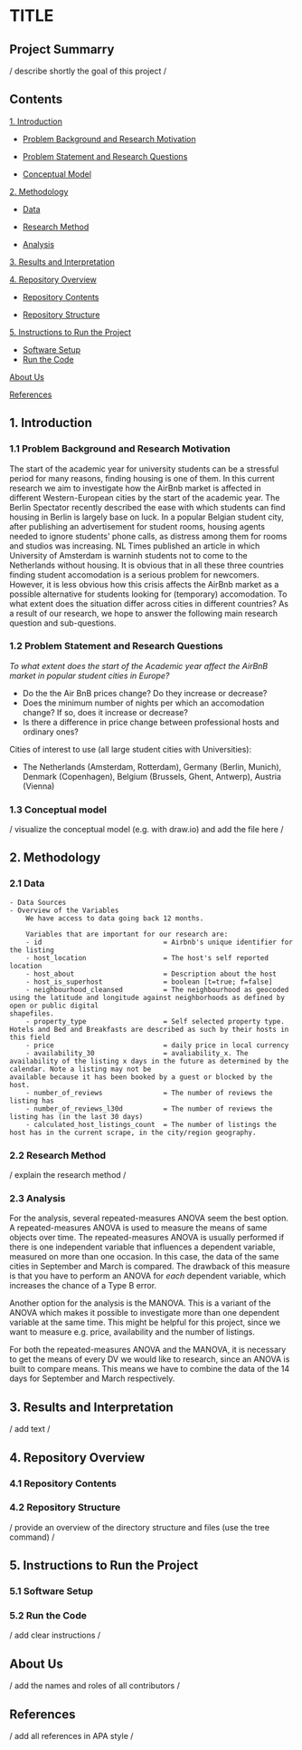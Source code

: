 # TITLE

## Project Summarry
/ describe shortly the goal of this project /

## Contents
[1. Introduction](#1-introduction) 
      
   - [Problem Background and Research Motivation](#11-problem-background-and-research-motivation)
   
   - [Problem Statement and Research Questions](#12-problem-statement-and-research-questions)
   
   - [Conceptual Model](#13-conceptual-model)

[2. Methodology](#2-methodology)
 
   - [Data](#21-data)

   - [Research Method](#22-research-method)

   - [Analysis](#23-analysis)

[3. Results and Interpretation](#3-results-and-interpretation)

[4. Repository Overview](#4-repository-overview)
   
   - [Repository Contents](#41-repository-contents)
   
   - [Repository Structure](#42-repository-structure)

[5. Instructions to Run the Project](#5-instructions-to-run-the-project)
   - [Software Setup](#51-software-setup)
   - [Run the Code](#52-run-the-code)

[About Us](#about-us)

[References](#references)


## 1. Introduction
### 1.1 Problem Background and Research Motivation
The start of the academic year for university students can be a stressful period for many reasons, finding housing is one of them. In this current research we aim to investigate how the AirBnb market is affected in different Western-European cities by the start of the academic year. The Berlin Spectator recently described the ease with which students can find housing in Berlin is largely base on luck. In a popular Belgian student city, after publishing an advertisement for student rooms, housing agents needed to ignore students' phone calls, as distress among them for rooms and studios was increasing. NL Times published an article in which University of Amsterdam is warninh students not to come to the Netherlands without housing. It is obvious that in all these three countries finding student accomodation is a serious problem for newcomers. However, it is less obvious how this crisis affects the AirBnb market as a possible alternative for students looking for (temporary) accomodation. To what extent does the situation differ across cities in different countries? As a result of our research, we hope to answer the following main research question and sub-questions.

### 1.2 Problem Statement and Research Questions

*To what extent does the start of the Academic year affect the AirBnB market in popular student cities in Europe?*
- Do the the Air BnB prices change? Do they increase or decrease?
- Does the minimum number of nights per which an accomodation change? If so, does it increase or decrease?
- Is there a difference in price change between professional hosts and ordinary ones?

Cities of interest to use (all large student cities with Universities):
- The Netherlands (Amsterdam, Rotterdam), Germany (Berlin, Munich), Denmark (Copenhagen), Belgium (Brussels, Ghent, Antwerp), Austria (Vienna) 


### 1.3 Conceptual model
/ visualize the conceptual model (e.g. with draw.io) and add the file here /

## 2. Methodology
### 2.1 Data
    - Data Sources
    - Overview of the Variables
        We have access to data going back 12 months.

        Variables that are important for our research are:
        - id                              = Airbnb's unique identifier for the listing 
        - host_location                   = The host's self reported location
        - host_about                      = Description about the host
        - host_is_superhost               = boolean [t=true; f=false]
        - neighbourhood_cleansed          = The neighbourhood as geocoded using the latitude and longitude against neighborhoods as defined by open or public digital                                               shapefiles.
        - property_type                   = Self selected property type. Hotels and Bed and Breakfasts are described as such by their hosts in this field
        - price                           = daily price in local currency
        - availability_30                 = avaliability_x. The availability of the listing x days in the future as determined by the calendar. Note a listing may not be                                           available because it has been booked by a guest or blocked by the host.
        - number_of_reviews               = The number of reviews the listing has
        - number_of_reviews_l30d          = The number of reviews the listing has (in the last 30 days)
        - calculated_host_listings_count  = The number of listings the host has in the current scrape, in the city/region geography.

### 2.2 Research Method
/ explain the research method /

### 2.3 Analysis
For the analysis, several repeated-measures ANOVA seem the best option. A repeated-measures ANOVA is used to measure the means of same objects over time. The repeated-measures ANOVA is usually performed if there is one independent variable that influences a dependent variable, measured on more than one occasion. In this case, the data of the same cities in September and March is compared. The drawback of this measure is that you have to perform an ANOVA for *each* dependent variable, which increases the chance of a Type B error.

Another option for the analysis is the MANOVA. This is a variant of the ANOVA which makes it possible to investigate more than one dependent variable at the same time. This might be helpful for this project, since we want to measure e.g. price, availability and the number of listings. 

For both the repeated-measures ANOVA and the MANOVA, it is necessary to get the means of every DV we would like to research, since an ANOVA is built to compare means. This means we have to combine the data of the 14 days for September and March respectively. 

## 3. Results and Interpretation
/ add text /

## 4. Repository Overview
### 4.1 Repository Contents
### 4.2 Repository Structure
/ provide an overview of the directory structure and files (use the tree command) /

## 5. Instructions to Run the Project
### 5.1 Software Setup
### 5.2 Run the Code
/ add clear instructions /

## About Us
/ add the names and roles of all contributors /

## References
/ add all references in APA style /

